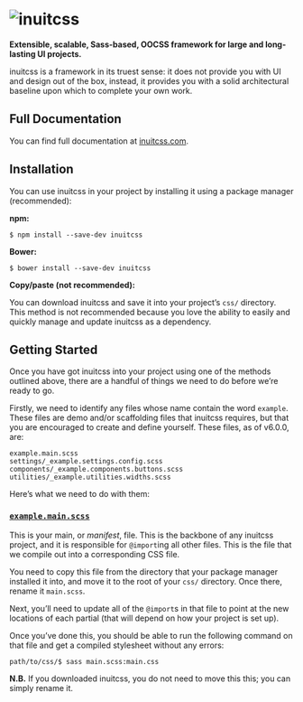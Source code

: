 # ![inuitcss](http://inuitcss.com/img/logo-small.png)

**Extensible, scalable, Sass-based, OOCSS framework for large and long-lasting
UI projects.**

inuitcss is a framework in its truest sense: it does not provide you with UI and
design out of the box, instead, it provides you with a solid architectural
baseline upon which to complete your own work.

## Full Documentation

You can find full documentation at [inuitcss.com](http://inuitcss.com).

## Installation

You can use inuitcss in your project by installing it using a package manager
(recommended):

**npm:**

```
$ npm install --save-dev inuitcss
```

**Bower:**

```
$ bower install --save-dev inuitcss
```

**Copy/paste (not recommended):**

You can download inuitcss and save it into your project’s `css/` directory. This
method is not recommended because you love the ability to easily and quickly
manage and update inuitcss as a dependency.

## Getting Started

Once you have got inuitcss into your project using one of the methods outlined
above, there are a handful of things we need to do before we’re ready to go.

Firstly, we need to identify any files whose name contain the word `example`.
These files are demo and/or scaffolding files that inuitcss requires, but that
you are encouraged to create and define yourself. These files, as of v6.0.0,
are:

```
example.main.scss
settings/_example.settings.config.scss
components/_example.components.buttons.scss
utilities/_example.utilities.widths.scss
```

Here’s what we need to do with them:

### [`example.main.scss`](https://github.com/inuitcss/inuitcss/blob/master/example.main.scss)

This is your main, or _manifest_, file. This is the backbone of any inuitcss
project, and it is responsible for `@import`ing all other files. This is the
file that we compile out into a corresponding CSS file.

You need to copy this file from the directory that your package manager
installed it into, and move it to the root of your `css/` directory. Once there,
rename it `main.scss`.

Next, you’ll need to update all of the `@import`s in that file to point at the
new locations of each partial (that will depend on how your project is set up).

Once you’ve done this, you should be able to run the following command on that
file and get a compiled stylesheet without any errors:

```
path/to/css/$ sass main.scss:main.css
```

**N.B.** If you downloaded inuitcss, you do not need to move this this; you can
simply rename it.

